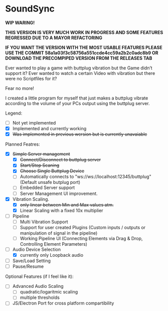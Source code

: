 # SoundSync

**WIP WARING!**

**THIS VERSION IS VERY MUCH WORK IN PROGRESS AND SOME FEATURES REGRESSED DUE TO A MAYOR REFACTORING**

**IF YOU WANT THE VERSION WITH THE MOST USABLE FEATURES PLEASE USE THE COMMIT 58a1a03f3c58756a551ccde4cc59a2b2c0adc8b9 OR DOWNLOAD THE PRECOMPIPED VERSION FROM THE RELEASES TAB**

Ever wanted to play a game with buttplug vibration but the Game didn’t support it?
Ever wanted to watch a certain Video with vibration but there were no Scriptfiles for it?

Fear no more!

I created a little program for myself that just makes a buttplug vibrate according to the volume of your PCs output using the buttplug server.

Legend:
- [ ] Not yet implemented
- [x] Implemented and currently working
- [x] ~~Was implemented in previous wersion but is currently unavaiable~~ 

Planned Featres:
- [x] ~~Simple Server management~~
   - [x] ~~Connect/Disconnect to buttplug server~~
   - [x] ~~Start/Stop Scaning~~
   - [x] ~~Choose Single Buttplug Device~~
   - [ ] Automatically connects to "ws://ws://localhost:12345/buttplug" (Default unsafe butplug port)
   - [ ] Embedded Server support
   - [ ] Server Management UI improvement.
 - [x] Vibration Scaling.
   - [x] ~~only linear between Min and Max values atm.~~
   - [x] Linear Scaling with a fixed 10x multiplier
- [ ] Pipeline
   - [ ] Multi Vibration Support
   - [ ] Support for user created Plugins (Custom inputs / outputs or manipulation of signal in the pipeline)
   - [ ] Working Pipeline UI (Connecting Elements via Drag & Drop, Controlling Element Parameters)
- [ ] Audio Device Selection
  - [x] currently only Loopback audio
- [ ] Save/Load Setting
- [ ] Pause/Resume

Optional Features (if I feel like it):
- [ ] Advanced Audio Scaling 
  - [ ] quadratic/logaritmic scaling
  - [ ] multiple thresholds
- [ ] JS/Electron Port for cross platform compartibility
